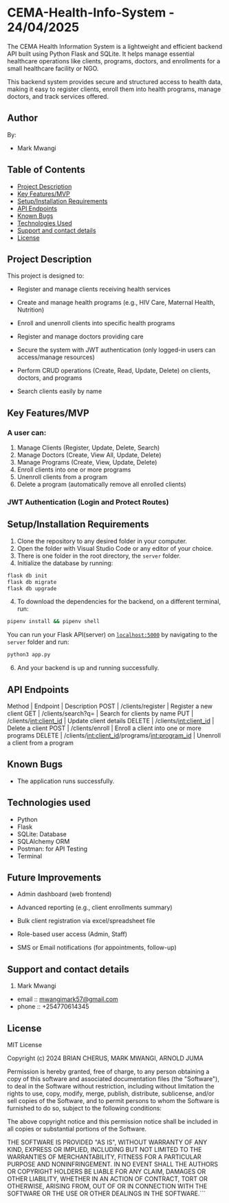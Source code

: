 
# CEMA-Health-Info-System - 24/04/2025

The CEMA Health Information System is a lightweight and efficient backend API built using Python Flask and SQLite.
It helps manage essential healthcare operations like clients, programs, doctors, and enrollments for a small healthcare facility or NGO.

This backend system provides secure and structured access to health data, making it easy to register clients, enroll them into health programs, manage doctors, and track services offered.

## Author

By:
- Mark Mwangi


## Table of Contents

- [Project Description](#project-description)
- [Key Features/MVP](#key-featuresmvp)
- [Setup/Installation Requirements](#setupinstallation-requirements)
- [API Endpoints](#api-endpoints)
- [Known Bugs](#known-bugs)
- [Technologies Used](#technologies-used)
- [Support and contact details](#support-and-contact-details)
- [License](#license)

## Project Description

This project is designed to:

- Register and manage clients receiving health services

- Create and manage health programs (e.g., HIV Care, Maternal Health, Nutrition)

- Enroll and unenroll clients into specific health programs

- Register and manage doctors providing care

- Secure the system with JWT authentication (only logged-in users can access/manage resources)

- Perform CRUD operations (Create, Read, Update, Delete) on clients, doctors, and programs

- Search clients easily by name

## Key Features/MVP

### A user can:


1. Manage Clients (Register, Update, Delete, Search)
2. Manage Doctors (Create, View All, Update, Delete)
3. Manage Programs (Create, View, Update, Delete)
4. Enroll clients into one or more programs
5. Unenroll clients from a program
6. Delete a program (automatically remove all enrolled clients)

### JWT Authentication (Login and Protect Routes)


## Setup/Installation Requirements

1. Clone the repository to any desired folder in your computer.
2. Open the folder with Visual Studio Code or any editor of your choice.
3. There is one folder in the root directory, the `server` folder.
4. Initialize the database by running:

```sh
flask db init
flask db migrate
flask db upgrade
```

4. To download the dependencies for the backend, on a different terminal, run:

```sh
pipenv install && pipenv shell 
```

You can run your Flask API(server) on [`localhost:5000`](http://localhost:5000) by navigating to the `server` folder and run:

```sh
python3 app.py
```

6. And your backend is up and running successfully.

## API Endpoints

Method | Endpoint | Description
POST | /clients/register | Register a new client
GET | /clients/search?q=<query> | Search for clients by name
PUT | /clients/<int:client_id> | Update client details
DELETE | /clients/<int:client_id> | Delete a client
POST | /clients/enroll | Enroll a client into one or more programs
DELETE | /clients/<int:client_id>/programs/<int:program_id> | Unenroll a client from a program

## Known Bugs

- The application runs successfully.

## Technologies used

- Python
- Flask
- SQLite: Database
- SQLAlchemy ORM
- Postman: for API Testing
- Terminal

## Future Improvements

- Admin dashboard (web frontend)

- Advanced reporting (e.g., client enrollments summary)

- Bulk client registration via excel/spreadsheet file

- Role-based user access (Admin, Staff)

- SMS or Email notifications (for appointments, follow-up)

## Support and contact details

1. Mark Mwangi
- email :: mwangimark57@gmail.com
- phone :: +254770614345

## License

MIT License

Copyright (c) 2024 BRIAN CHERUS, MARK MWANGI, ARNOLD JUMA

Permission is hereby granted, free of charge, to any person obtaining a copy of this software and associated documentation files (the "Software"), to deal in the Software without restriction, including without limitation the rights to use, copy, modify, merge, publish, distribute, sublicense, and/or sell copies of the Software, and to permit persons to whom the Software is furnished to do so, subject to the following conditions:

The above copyright notice and this permission notice shall be included in all copies or substantial portions of the Software.

THE SOFTWARE IS PROVIDED "AS IS", WITHOUT WARRANTY OF ANY KIND, EXPRESS OR IMPLIED, INCLUDING BUT NOT LIMITED TO THE WARRANTIES OF MERCHANTABILITY, FITNESS FOR A PARTICULAR PURPOSE AND NONINFRINGEMENT. IN NO EVENT SHALL THE AUTHORS OR COPYRIGHT HOLDERS BE LIABLE FOR ANY CLAIM, DAMAGES OR OTHER LIABILITY, WHETHER IN AN ACTION OF CONTRACT, TORT OR OTHERWISE, ARISING FROM, OUT OF OR IN CONNECTION WITH THE SOFTWARE OR THE USE OR OTHER DEALINGS IN THE SOFTWARE.```